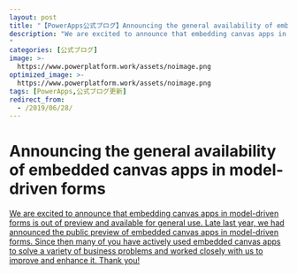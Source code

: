 ```yaml
---
layout: post
title: "【PowerApps公式ブログ】Announcing the general availability of embedded canvas apps ..."
description: "We are excited to announce that embedding canvas apps in model-driven forms is out of preview and available for general use. Late last year, we had announced the public preview of embedded canvas apps in model-driven forms. Since then many of you have actively used embedded canvas apps to solve a variety of business problems and worked closely with us to improve and enhance it. Thank you!
"
categories: [公式ブログ]
image: >-
  https://www.powerplatform.work/assets/noimage.png
optimized_image: >-
  https://www.powerplatform.work/assets/noimage.png
tags: [PowerApps,公式ブログ更新]
redirect_from:
  - /2019/06/28/
---
```


# Announcing the general availability of embedded canvas apps in model-driven forms

[We are excited to announce that embedding canvas apps in model-driven forms is out of preview and available for general use. Late last year, we had announced the public preview of embedded canvas apps in model-driven forms. Since then many of you have actively used embedded canvas apps to solve a variety of business problems and worked closely with us to improve and enhance it. Thank you!
](https://powerapps.microsoft.com/ja-jp/blog/announcing-the-general-availability-of-embedded-canvas-apps-in-model-driven-forms/)
